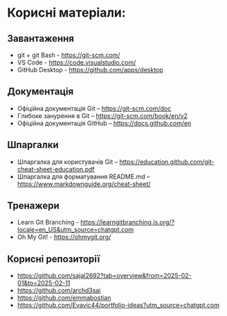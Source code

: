 # Корисні матеріали: 

## Завантаження

* git + git Bash - https://git-scm.com/
* VS Code - https://code.visualstudio.com/
* GitHub Desktop - https://github.com/apps/desktop

## Документація

* Офіційна документація Git – https://git-scm.com/doc
* Глибоке занурення в Git – https://git-scm.com/book/en/v2
* Офіційна документація GitHub – https://docs.github.com/en
  
## Шпаргалки

* Шпаргалка для користувачів Git – https://education.github.com/git-cheat-sheet-education.pdf
* Шпаргалка для форматування README.md – https://www.markdownguide.org/cheat-sheet/

## Тренажери

* Learn Git Branching - https://learngitbranching.js.org/?locale=en_US&utm_source=chatgpt.com
* Oh My Git! - https://ohmygit.org/

## Корисні репозиторії

* https://github.com/sajal2692?tab=overview&from=2025-02-01&to=2025-02-11
* https://github.com/archd3sai
* https://github.com/emmabostian
* https://github.com/Evavic44/portfolio-ideas?utm_source=chatgpt.com

